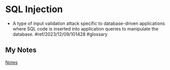 # SQL Injection
- A type of input validation attack specific to database-driven applications where SQL code is inserted into application queries to manipulate the database. #ref/2023/12/09/101428 #glossary
## My Notes
[Notes](mynotes/sql-injection-notes.md)
